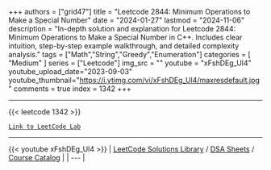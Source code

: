 
+++
authors = ["grid47"]
title = "Leetcode 2844: Minimum Operations to Make a Special Number"
date = "2024-01-27"
lastmod = "2024-11-06"
description = "In-depth solution and explanation for Leetcode 2844: Minimum Operations to Make a Special Number in C++. Includes clear intuition, step-by-step example walkthrough, and detailed complexity analysis."
tags = ["Math","String","Greedy","Enumeration"]
categories = [
    "Medium"
]
series = ["Leetcode"]
img_src = ""
youtube = "xFshDEg_Ul4"
youtube_upload_date="2023-09-03"
youtube_thumbnail="https://i.ytimg.com/vi/xFshDEg_Ul4/maxresdefault.jpg"
comments = true
index = 1342
+++



---
{{< leetcode 1342 >}}

[`Link to LeetCode Lab`](https://leetcode.com/problems/minimum-operations-to-make-a-special-number/description/)

---
{{< youtube xFshDEg_Ul4 >}}
| [LeetCode Solutions Library](https://grid47.xyz/leetcode/) / [DSA Sheets](https://grid47.xyz/sheets/) / [Course Catalog](https://grid47.xyz/courses/) |
| --- |
